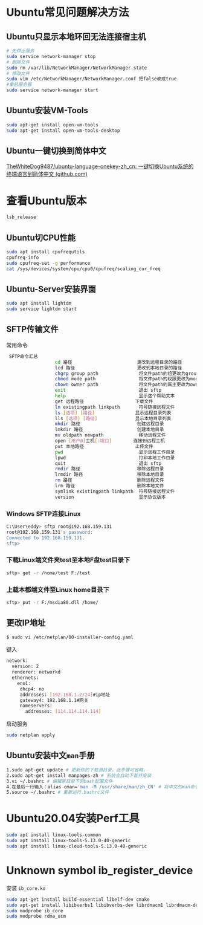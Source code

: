 # Ubuntu常见问题解决方法



## Ubuntu只显示本地环回无法连接宿主机



```bash
# 先停止服务
sudo service network-manager stop  
# 删除文件
sudo rm /var/lib/NetworkManager/NetworkManager.state
# 修改文件
sudo vim /etc/NetworkManager/NetworkManager.conf 把false改成true　
#重启服务器
sudo service network-manager start
```



## Ubuntu安装VM-Tools

```bash
sudo apt-get install open-vm-tools
sudo apt-get install open-vm-tools-desktop
```

## Ubuntu一键切换到简体中文

[TheWhiteDog9487/ubuntu-language-onekey-zh_cn: 一键切换Ubuntu系统的终端语言到简体中文 (github.com)](https://github.com/TheWhiteDog9487/ubuntu-language-onekey-zh_cn)

# 查看Ubuntu版本

```bash
lsb_release
```





## Ubuntu切CPU性能

```bash
sudo apt install cpufrequtils
cpufreq-info
sudo cpufreq-set -g performance
cat /sys/devices/system/cpu/cpu0/cpufreq/scaling_cur_freq
```

## Ubuntu-Server安装界面

```bash
sudo apt install lightdm
sudo service lightdm start
```

## SFTP传输文件

常用命令

```bash
 SFTP命令汇总
                  cd 路径                        更改到远程目录的路径
                  lcd 路径                       更改到本地目录的路径
                  chgrp group path               将文件path的组更改为group
                  chmod mode path                将文件path的权限更改为mode
                  chown owner path               将文件path的属主更改为owner
                  exit                           退出 sftp
                  help                           显示这个帮助文本
                  get 远程路径                   下载文件
                  ln existingpath linkpath       符号链接远程文件
                  ls [选项] [路径]               显示远程目录列表
                  lls [选项] [路径]              显示本地目录列表
                  mkdir 路径                     创建远程目录
                  lmkdir 路径                    创建本地目录
                  mv oldpath newpath             移动远程文件
                  open [用户@]主机[:端口]        连接到远程主机
                  put 本地路径                   上传文件
                  pwd                            显示远程工作目录
                  lpwd                           打印本地工作目录
                  quit                           退出 sftp
                  rmdir 路径                     移除远程目录
                  lrmdir 路径                    移除本地目录
                  rm 路径                        删除远程文件
                  lrm 路径                       删除本地文件
                  symlink existingpath linkpath  符号链接远程文件
                  version                        显示协议版本
```



### Windows SFTP连接Linux

```bash
C:\User\eddy> sftp root@192.168.159.131
root@192.168.159.131's password:
Connected to 192.168.159.131.
sftp> 
```

### 下载Linux端文件夹test至本地F盘test目录下

```bash
sftp> get -r /home/test F:/test
```



### 上载本都端文件至Linux home目录下

```bash
sftp> put -r F:/msdia80.dll /home/
```

## 更改IP地址

```bash
$ sudo vi /etc/netplan/00-installer-config.yaml
```

键入

```bash
network:
  version: 2
  renderer: networkd
  ethernets:
    eno1:
     dhcp4: no
     addresses: [192.168.1.2/24]#ip地址
     gateway4: 192.168.1.1#网关
     nameservers:
       addresses: [114.114.114.114]
```

启动服务

```bash
sudo netplan apply
```

## Ubuntu安装中文`man`手册

```bash
1.sudo apt-get update # 更新你的下载源目录，此步骤可省略。
2.sudo apt-get install manpages-zh # 系统会自动下载并安装
3.vi ~/.bashrc # 编辑家目录下的bash配置文件
4.在最后一行输入：alias cman='man -M /usr/share/man/zh_CN' # 将中文的man命令重命名为cman命令，之后保存并退出编辑
5.source ~/.bashrc # 重新运行.bashrc文件
```

# Ubuntu20.04安装Perf工具

```bash
sudo apt install linux-tools-common
sudo apt install linux-tools-5.13.0-40-generic
sudo apt install linux-cloud-tools-5.13.0-40-generic
```

# Unknown symbol ib_register_device

安装 `ib_core.ko`

```bash
sudo apt-get install build-essential libelf-dev cmake
sudo apt-get install libibverbs1 libibverbs-dev librdmacm1 librdmacm-dev rdmacm-utils ibverbs-utils
sudo modprobe ib_core
sudo modprobe rdma_ucm
```




